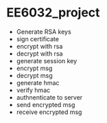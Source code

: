 # EE6032_project 

- Generate RSA keys
- sign certificate
- encrypt with rsa
- decrypt with rsa
- generate session key
- encrypt msg
- decrypt msg
- generate hmac
- verify hmac
- authnenticate to server
- send encrypted msg
- receive encrypted msg